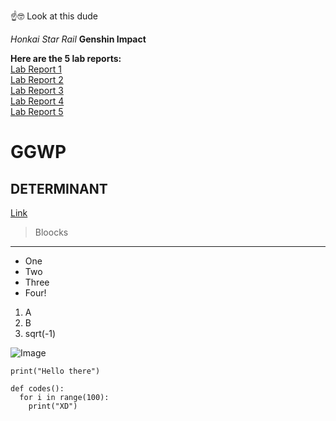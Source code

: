 ☝️🤓️ Look at this dude

_Honkai Star Rail_
__Genshin Impact__

__Here are the 5 lab reports:__\
[Lab Report 1](https://galnnt.github.io/cse15l-lab-reports/lab1.html)\
[Lab Report 2](https://galnnt.github.io/cse15l-lab-reports/lab2.html)\
[Lab Report 3](https://www.youtube.com/watch?v=dQw4w9WgXcQ)\
[Lab Report 4](https://www.youtube.com/watch?v=AlnHNi0hdO0)\
[Lab Report 5](https://www.youtube.com/watch?v=lCeZrt9hxj0&list=PL5C0uP4MYXh45_SN5fVuyWI3MSZAY9vCE)

# GGWP
## DETERMINANT

[Link](https://www.hoyoverse.com/en-us/)

> Bloocks

---

- One
- Two
- Three
- Four!

1. A
2. B
3. sqrt(-1)

![Image](https://upload.wikimedia.org/wikipedia/commons/9/9f/Torus_illustration.png)

`print("Hello there")`

```
def codes():
  for i in range(100):
    print("XD")
```
